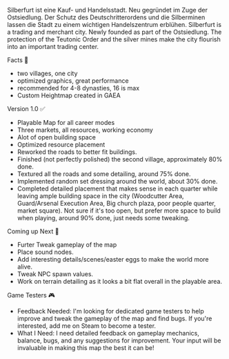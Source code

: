 Silberfurt ist eine Kauf- und Handelsstadt. Neu gegründet im Zuge der Ostsiedlung. Der Schutz des Deutschritterordens und die Silberminen lassen die Stadt zu einem wichtigen Handelszentrum erblühen.
Silberfurt is a trading and merchant city. Newly founded as part of the Ostsiedlung. The protection of the Teutonic Order and the silver mines make the city flourish into an important trading center.

Facts 🌟
- two villages, one city
- optimized graphics, great performance
- recommended for 4-8 dynasties, 16 is max
- Custom Heightmap created in GAEA

Version 1.0 ✅
- Playable Map for all career modes
- Three markets, all resources, working economy
- Alot of open building space
- Optimized resource placement
- Reworked the roads to better fit buildings.
- Finished (not perfectly polished) the second village, approximately 80% done.
- Textured all the roads and some detailing, around 75% done.
- Implemented random set dressing around the world, about 30% done.
- Completed detailed placement that makes sense in each quarter while leaving ample building space in the city (Woodcutter Area, Guard/Arsenal Execution Area, Big church plaza, poor people quarter, market square). Not sure if it's too open, but prefer more space to build when playing, around 90% done, just needs some tweaking.

Coming up Next 📝
- Furter Tweak gameplay of the map
- Place sound nodes.
- Add interesting details/scenes/easter eggs to make the world more alive.
- Tweak NPC spawn values.
- Work on terrain detailing as it looks a bit flat overall in the playable area.

Game Testers 🎮
- Feedback Needed: I'm looking for dedicated game testers to help improve and tweak the gameplay of the map and find bugs. If you're interested, add me on Steam to become a tester.
- What I Need: I need detailed feedback on gameplay mechanics, balance, bugs, and any suggestions for improvement. Your input will be invaluable in making this map the best it can be!
